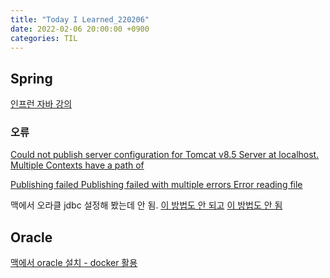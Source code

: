 ```yaml
---
title: "Today I Learned_220206"
date: 2022-02-06 20:00:00 +0900
categories: TIL
---
```


## Spring
[인프런 자바 강의](https://www.inflearn.com/course/%EC%8A%A4%ED%94%84%EB%A7%81-%ED%94%84%EB%A0%88%EC%9E%84%EC%9B%8C%ED%81%AC_renew/dashboard)

### 오류

[Could not publish server configuration for Tomcat v8.5 Server at localhost. Multiple Contexts have a path of](https://bumcrush.tistory.com/132)

[Publishing failed Publishing failed with multiple errors Error reading file](https://www.ihee.com/219)

맥에서 오라클 jdbc 설정해 봤는데 안 됨. [이 방법도 안 되고](https://www.saichoiblog.com/java_with_oracle/) [이 방법도 안 됨](https://byungmin.tistory.com/16)



## Oracle

[맥에서 oracle 설치 - docker 활용](https://whitepaek.tistory.com/40)